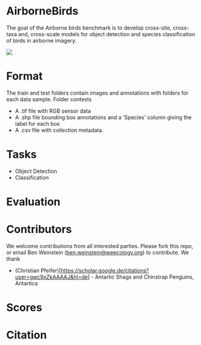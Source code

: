 # AirborneBirds

The goal of the Airborne birds benchmark is to develop cross-site, cross-taxa and, cross-scale models for object detection and species classification of birds in airborne imagery. 

![](www/panel.png)

# Format

The train and test folders contain images and annotations with folders for each data sample. Folder contests

* A .tif file with RGB sensor data
* A .shp file bounding box annotations and a 'Species' column giving the label for each box
* A .csv file with collection metadata.

# Tasks

* Object Detection
* Classification

# Evaluation

# Contributors

We welcome contributions from all interested parties. Please fork this repo, or email Ben Weinstein (ben.weinstein@weecology.org) to contribute. We thank

* (Christian Pfeifer)[https://scholar.google.de/citations?user=gwc9xZkAAAAJ&hl=de] - Antartic Shags and Chinstrap Penguins, Antartica

# Scores

# Citation
